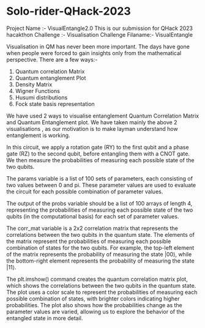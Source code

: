 # Solo-rider-QHack-2023

Project Name :- VisualEntangle2.0
This is our submission for QHack 2023 hacakthon
Challenge :- Visualisation Challenge
Filaname:- VisualEntangle

Visualisation in QM has never been more important. The days have gone when people were forced to gain insights only from the mathematical perspective.
There are a few ways:-
 1. Quantum correlation Matrix
 2. Quantum entanglement Plot
 3. Density Matrix
 4. Wigner Functions
 5. Husumi distributions
 6. Fock state basis representation

We have used 2 ways to visualise entanglement Quantum Correlation Matrix and Quantum Entanglement plot.
We have taken mainly the above 2 visualisations , as our motivation is to make layman understand how entanglement is working.


In this circuit, we apply a rotation gate (RY) to the first qubit and a phase gate (RZ) to the second qubit, before entangling them with a CNOT gate. 
We then measure the probabilities of measuring each possible state of the two qubits.

The params variable is a list of 100 sets of parameters, each consisting of two values between 0 and pi. 
These parameter values are used to evaluate the circuit for each possible combination of parameter values.

The output of the probs variable should be a list of 100 arrays of length 4, 
representing the probabilities of measuring each possible state of the two qubits (in the computational basis) for each set of parameter values.

The corr_mat variable is a 2x2 correlation matrix that represents the correlations between the two qubits in the quantum state. 
The elements of the matrix represent the probabilities of measuring each possible combination of states for the two qubits. 
For example, the top-left element of the matrix represents the probability of measuring the state |00⟩, while the bottom-right element 
represents the probability of measuring the state |11⟩.

The plt.imshow() command creates the quantum correlation matrix plot, which shows the correlations between the two qubits in the quantum state. 
The plot uses a color scale to represent the probabilities of measuring each possible combination of states, with brighter colors indicating higher probabilities.
The plot also shows how the probabilities change as the parameter values are varied, 
allowing us to explore the behavior of the entangled state in more detail.
